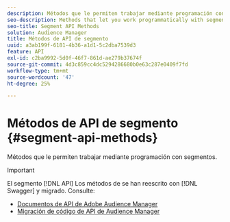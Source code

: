 ```yaml
---
description: Métodos que le permiten trabajar mediante programación con segmentos.
seo-description: Methods that let you work programmatically with segments.
seo-title: Segment API Methods
solution: Audience Manager
title: Métodos de API de segmento
uuid: a3ab199f-6181-4b36-a1d1-5c2dba7539d3
feature: API
exl-id: c2ba9992-5d0f-46f7-861d-ae279b37674f
source-git-commit: 4d3c859cc4dc5294286680b0e63c287e0409f7fd
workflow-type: tm+mt
source-wordcount: '47'
ht-degree: 25%

---
```


# Métodos de API de segmento {#segment-api-methods}

Métodos que le permiten trabajar mediante programación con segmentos.

>[!IMPORTANT]
>
>El segmento [!DNL API] Los métodos de se han reescrito con [!DNL Swagger] y migrado. Consulte:
>
>* [Documentos de API de Adobe Audience Manager](https://bank.demdex.com/portal/swagger/index.html)
>* [Migración de código de API de Audience Manager](../../api/api-swagger-migration.md)

